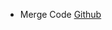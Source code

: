 - Merge Code [Github](https://github.com/wagnerhsu/dotnet-AspNetCore.Docs/compare/master...dotnet:main)